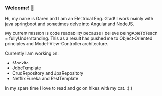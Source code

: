 ### Welcome! 👋

Hi, my name is Garen and I am an Electrical Eng. Grad! I work mainly with java springboot and sometimes delve into Angular and NodeJS. 

My current mission is code readability because I believe beingAbleToTeach = fullyUnderstanding. This as a result has pushed me to Object-Oriented principles and Model-View-Controller architecture.

Currently I am working on:
- Mockito 
- JdbcTemplate
- CrudRepository and JpaRepository 
- Netflix Eureka and RestTemplate

In my spare time I love to read and go on hikes with my cat. :):)

<!--
**garengh4/garengh4** is a ✨ _special_ ✨ repository because its `README.md` (this file) appears on your GitHub profile.

Here are some ideas to get you started:

- 🔭 I’m currently working on ...
- 🌱 I’m currently learning ...
- 👯 I’m looking to collaborate on ...
- 🤔 I’m looking for help with ...
- 💬 Ask me about ...
- 📫 How to reach me: ...
- 😄 Pronouns: ...
- ⚡ Fun fact: ...
-->
